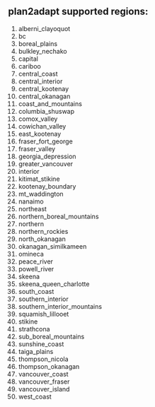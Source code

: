 ## plan2adapt supported regions:
1. alberni_clayoquot
1. bc
1. boreal_plains
1. bulkley_nechako
1. capital
1. cariboo
1. central_coast
1. central_interior
1. central_kootenay
1. central_okanagan
1. coast_and_mountains
1. columbia_shuswap
1. comox_valley
1. cowichan_valley
1. east_kootenay
1. fraser_fort_george
1. fraser_valley
1. georgia_depression
1. greater_vancouver
1. interior
1. kitimat_stikine
1. kootenay_boundary
1. mt_waddington
1. nanaimo
1. northeast
1. northern_boreal_mountains
1. northern
1. northern_rockies
1. north_okanagan
1. okanagan_similkameen
1. omineca
1. peace_river
1. powell_river
1. skeena
1. skeena_queen_charlotte
1. south_coast
1. southern_interior
1. southern_interior_mountains
1. squamish_lillooet
1. stikine
1. strathcona
1. sub_boreal_mountains
1. sunshine_coast
1. taiga_plains
1. thompson_nicola
1. thompson_okanagan
1. vancouver_coast
1. vancouver_fraser
1. vancouver_island
1. west_coast